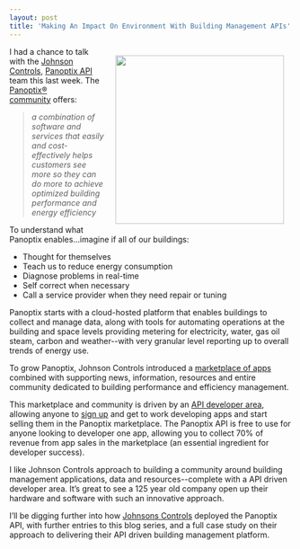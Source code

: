 ```yaml
---
layout: post
title: 'Making An Impact On Environment With Building Management APIs'
---
```

<p><a href="http://whatspossible.johnsoncontrols.com/community/panoptix" target="_blank"><img style="padding: 15px;" src="https://s3.amazonaws.com/kinlane-productions/api-evangelist/panoptix/panoptix-appcloud.png" alt="" width="300" align="right" /></a></p>
<p>I had a chance to talk with the <a href="http://www.johnsoncontrols.com/content/us/en.html">Johnson Controls</a>, <a title="Panoptix API" href="https://developer.panoptix.com/">Panoptix API</a> team this last week.  The <a href="http://whatspossible.johnsoncontrols.com/community/panoptix">Panoptix&reg; community</a>&nbsp;offers:</p>
<blockquote><em>a combination of software and services that easily and cost-effectively helps customers see more so they can do more to achieve optimized building performance and energy efficiency</em></blockquote>
<p>To understand what Panoptix enables...imagine if all of our buildings:</p>
<ul class="mainlist">
<li>Thought for themselves</li>
<li>Teach us to reduce energy consumption</li>
<li>Diagnose problems in real-time</li>
<li>Self correct when necessary</li>
<li>Call a service provider when they need repair or tuning</li>
</ul>
<p>Panoptix starts with a cloud-hosted platform that enables buildings to collect and manage data, along with tools for automating operations at the building and space levels providing metering for electricity, water, gas oil steam, carbon and weather--with very granular level reporting up to overall trends of energy use.</p>
<p>To grow Panoptix, Johnson Controls introduced a <a title="marketplace" href="http://whatspossible.johnsoncontrols.com/community/panoptix/apps">marketplace of apps</a> combined with supporting news, information, resources and entire community dedicated to building performance and efficiency management.</p>
<p>This marketplace and community is driven by an&nbsp;<a href="https://developer.panoptix.com/">API developer area</a>, allowing anyone to <a href="https://developer.panoptix.com/signup/">sign up</a> and get to work developing apps and start selling them in the Panoptix marketplace.  The Panoptix API is free to use for anyone looking to developer one app, allowing you to collect 70% of revenue from app sales in the marketplace (an essential ingredient for developer success).</p>
<p>I like Johnson Controls approach to building a community around building management applications, data and resources--complete with a API driven developer area.&nbsp;It&rsquo;s great to see a 125 year old company open up their hardware and software with such an innovative approach.</p>
<p>I&rsquo;ll be digging further into how <a href="http://www.johnsoncontrols.com/content/us/en.html">Johnsons Controls</a> deployed the Panoptix API, with further entries to this blog series, and a full case study on their approach to delivering their API driven building management platform.</p>